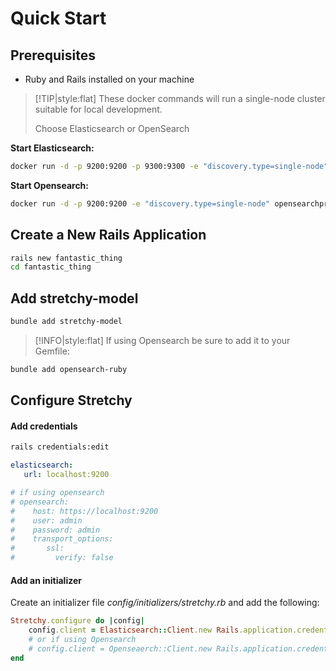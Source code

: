# Quick Start

## Prerequisites

- Ruby and Rails installed on your machine

>[!TIP|style:flat]
> These docker commands will run a single-node cluster suitable for local development.
>
> Choose Elasticsearch or OpenSearch

__Start Elasticsearch:__

```sh
docker run -d -p 9200:9200 -p 9300:9300 -e "discovery.type=single-node" docker.elastic.co/elasticsearch/elasticsearch:8.12.0
```
__Start Opensearch:__
```sh
docker run -d -p 9200:9200 -e "discovery.type=single-node" opensearchproject/opensearch:2.12.0
```

## Create a New Rails Application

```sh
rails new fantastic_thing
cd fantastic_thing
```

## Add stretchy-model
```sh
bundle add stretchy-model   
```

> [!INFO|style:flat]
> If using Opensearch be sure to add it to your Gemfile:
>
```sh
bundle add opensearch-ruby
```

## Configure Stretchy
#### Add credentials
```sh
rails credentials:edit
```

```yaml
elasticsearch:
   url: localhost:9200

# if using opensearch
# opensearch:
#    host: https://localhost:9200
#    user: admin
#    password: admin
#    transport_options:
#       ssl:
#         verify: false
```


#### Add an initializer

Create an initializer file *config/initializers/stretchy.rb* and add the following:
```ruby
Stretchy.configure do |config|
    config.client = Elasticsearch::Client.new Rails.application.credentials.elasticsearch
    # or if using Opensearch
    # config.client = Openseaerch::Client.new Rails.application.credentials.opensearch
end
```
